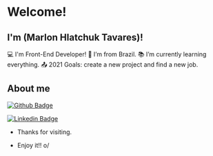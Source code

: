 # Welcome!

## I'm (Marlon Hlatchuk Tavares)!


:computer: I'm Front-End Developer!
:house_with_garden: I’m from Brazil.
:books: I’m currently learning everything.
:outbox_tray: 2021 Goals: create a new project and find a new job.

 
## About me

[![Github Badge](https://img.shields.io/badge/-Github-000?style=flat-square&logo=Github&logoColor=white&link=https://github.com/marlon-tavares)](https://github.com/marlon-tavares)

[![Linkedin Badge](https://img.shields.io/badge/-LinkedIn-blue?style=flat-square&logo=Linkedin&logoColor=white&link=https://www.linkedin.com/in/marlon-tavares/)]( https://www.linkedin.com/in/marlon-tavares/)

- Thanks for visiting.

- Enjoy it!! o/
